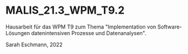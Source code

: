 # MALIS_21.3_WPM_T9.2

Hausarbeit für das WPM T9 zum Thema "Implementation von Software-Lösungen datenintensiven Prozesse und Datenanalysen".

Sarah Eschmann, 2022
